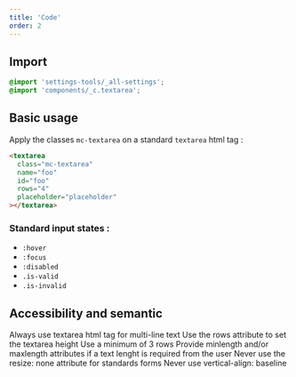 ```yaml
---
title: 'Code'
order: 2
---
```


## Import

```css
@import 'settings-tools/_all-settings';
@import 'components/_c.textarea';
```

## Basic usage

Apply the classes `mc-textarea` on a standard `textarea` html tag :

```html
<textarea
  class="mc-textarea"
  name="foo"
  id="foo"
  rows="4"
  placeholder="placeholder"
></textarea>
```

<preview path="src/pages/Components/TextArea/previews/TextArea"></preview>

### Standard input states :

- `:hover`
- `:focus`
- `:disabled`
- `.is-valid`
- `.is-invalid`

## Accessibility and semantic

<hintitem>
  Always use textarea html tag for multi-line text
</hintitem>
<hintitem>
  Use the rows attribute to set the textarea height
</hintitem>
<hintitem>
  Use a minimum of 3 rows
</hintitem>
<hintitem>
  Provide minlength and/or maxlength attributes if a text lenght is required from the user
</hintitem>
<hintitem dont="true">
  Never use the resize: none attribute for standards forms
</hintitem>
<hintitem dont="true">
  Never use vertical-align: baseline
</hintitem>
